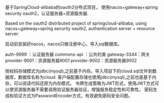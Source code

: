 基于SpringCloud-alibaba的oauth2分布式项目，
使用nacos+gateway+spring security oauth2，认证服务器+资源服务器.

Based on the oauth2 distributed project of springcloud-alibaba, 
using nacos+gateway+spring security oauth2, authentication server + resource server.

启动前安装好nacos，nacos只做注册中心，导入sql数据库。

auth-9999   ：认证服务器
commons-api ：公共的类
gateway-3344：网关
provider-9001：资源服务器9001
provider-9002：资源服务器9002

授权码存储模式为jdbc(mysql),之前基于内存。导入项目下的cloud.sql文件到数据库，数据库名称为cloud.
客户端配置存储也使用jdbc(mysql),之前也是基于内存，可以阅读代码还原为内存模式。
令牌生成策略为JWT形式，使用JWT方式可以使资源服务器不需要调用验证服务器验证，增强服务稳定性和可靠性。
密码生成和验证方式为PasswordEncoder方式，有效避免密码安全问题。